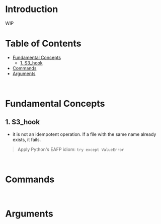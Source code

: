 
<!-- omit in toc -->
# Introduction
WIP
<br />

<!-- omit in toc -->
# Table of Contents
- [Fundamental Concepts](#fundamental-concepts)
  - [1. S3_hook](#1-s3_hook)
- [Commands](#commands)
- [Arguments](#arguments)

<br />

# Fundamental Concepts

## 1. S3_hook
* it is not an idempotent operation. If a file with the same name already exists, it fails.
> Apply Python's EAFP idiom: `try except ValueError`

<br />

# Commands 

<br />

# Arguments